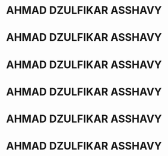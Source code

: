 <h1>AHMAD DZULFIKAR ASSHAVY</h1>
<h1>AHMAD DZULFIKAR ASSHAVY</h1>
<h1>AHMAD DZULFIKAR ASSHAVY</h1>
<h1>AHMAD DZULFIKAR ASSHAVY</h1>
<h1>AHMAD DZULFIKAR ASSHAVY</h1>
<h1>AHMAD DZULFIKAR ASSHAVY</h1>
